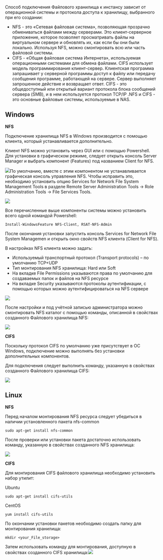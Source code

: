 Способ подключения Файлового хранилища к инстансу зависит от операционной системы и протокола доступа к хранилищу, выбранного при его создании:

- NFS - это «Сетевая файловая система», позволяющая прозрачно обмениваться файлами между серверами. Это клиент-серверное приложение, которое позволяет просматривать файлы на виртуальном сервере и обновлять их, как если бы они были локально. Используя NFS, можно смонтировать всю или часть файловой системы.
- CIFS - «Общая файловая система Интернета», используемая операционными системами для обмена файлами. CIFS использует модель программирования клиент-сервер. Клиентская программа запрашивает у серверной программы доступ к файлу или передачу сообщения программе, работающей на сервере. Сервер выполняет запрошенное действие и возвращает ответ. CIFS - это общедоступный или открытый вариант протокола блока сообщений сервера (SMB), и в нем используется протокол TCP/IP .NFS и CIFS - это основные файловые системы, используемые в NAS.

## Windows

**NFS**

Подключение хранилища NFS в Windows производится с помощью клиента, который устанавливается дополнительно.

Клиент NFS можно установить через GUI или с помощью Powershell. Для установки в графическом режиме, следует открыть консоль Server Manager и выбрать компонент (Features) под названием Client for NFS.

![](./assets/1597432674930-1597432674930.png)По умолчанию, вместе с этим компонентом не устанавливается графическая консоль управления NFS. Чтобы исправить это, необходимо установить опцию Services for Network File System Management Tools в разделе Remote Server Administration Tools -> Role Administration Tools -> File Services Tools.

![](./assets/1597432748946-1597432748946.png)

Все перечисленные выше компоненты системы можно установить всего одной командой Powershell:

```
Install-WindowsFeature NFS-Client, RSAT-NFS-Admin
```

После окончания установки запустить консоль Services for Network File System Managemen и открыть окно свойств NFS клиента (Client for NFS).

В настройках NFS клиента можно задать:

- Используемый транспортный протокол (Transport protocols) – по умолчанию TCP+UDP
- Тип монтирования NFS хранилища: Hard или Soft
- На вкладке File Permissions указываются права по умолчанию для создаваемых папок и файлов на NFS ресурсе
- На вкладке Security указываются протоколы аутентификации, с помощью которых можно аутентифицироваться на NFS сервере

![](./assets/1597432934222-1597432934222.png)

После настройки и под учётной записью администратора можно смонтировать NFS каталог с помощью команды, описанной в свойствах созданного Файлового хранилища NFS:

![](./assets/1597433422641-1597433422641.png)

**CIFS**

Поскольку протокол CIFS по умолчанию уже присутствует в ОС Windows, подключение можно выполнять без установки дополнительных компонентов.

Для подключения следует выполнить команду, указанную в свойствах созданного Файлового хранилища CIFS:

![](./assets/1597433994830-1597433994830.png)

## Linux

**NFS**

Перед началом монтирования NFS ресурса следует убедиться в наличии установленного пакета nfs-common

```
sudo apt-get install nfs-common
```

После проверки или установки пакета достаточно использовать команду, указанную в свойствах созданного NFS хранилища:

![](./assets/1597434494849-1597434494848.png)

**CIFS**

Для монтирования CIFS файлового хранилища необходимо установить набор утилит:

Ubuntu

```
sudo apt-get install cifs-utils
```

CentOS

```
yum install cifs-utils
```

По окончании установки пакетов необходимо создать папку для монтирования хранилища:

```
mkdir <your_File_storage>
```

Затем использовать команду для монтирования, доступную в свойствах созданного CIFS хранилища:![](./assets/1597435004296-1597435004296.png)
